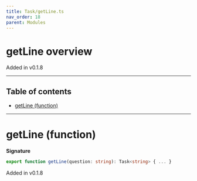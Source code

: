 ```yaml
---
title: Task/getLine.ts
nav_order: 18
parent: Modules
---
```


# getLine overview

Added in v0.1.8

---

<h2 class="text-delta">Table of contents</h2>

- [getLine (function)](#getline-function)

---

# getLine (function)

**Signature**

```ts
export function getLine(question: string): Task<string> { ... }
```

Added in v0.1.8
